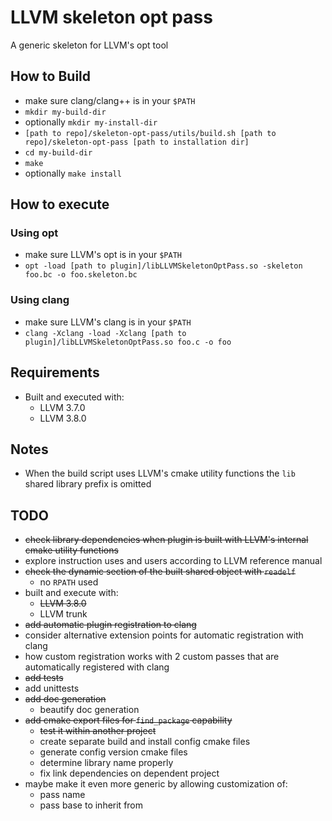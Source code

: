 
# LLVM skeleton opt pass

A generic skeleton for LLVM's opt tool

## How to Build

- make sure clang/clang++ is in your `$PATH`
- `mkdir my-build-dir`
- optionally `mkdir my-install-dir`
- `[path to repo]/skeleton-opt-pass/utils/build.sh [path to
   repo]/skeleton-opt-pass [path to installation dir]`
- `cd my-build-dir`
- `make`
- optionally `make install`

## How to execute

### Using opt

- make sure LLVM's opt is in your `$PATH`
- `opt -load [path to plugin]/libLLVMSkeletonOptPass.so -skeleton foo.bc -o
   foo.skeleton.bc`

### Using clang

- make sure LLVM's clang is in your `$PATH`
- `clang -Xclang -load -Xclang [path to plugin]/libLLVMSkeletonOptPass.so foo.c
    -o foo`
   
## Requirements

- Built and executed with:
  - LLVM 3.7.0
  - LLVM 3.8.0

## Notes

- When the build script uses LLVM's cmake utility functions the `lib` shared
  library prefix is omitted

## TODO

- ~~check library dependencies when plugin is built with LLVM's internal cmake
  utility functions~~
- explore instruction uses and users according to LLVM reference manual
- ~~check the dynamic section of the built shared object with `readelf`~~
  - no `RPATH` used
- built and execute with:
  - ~~LLVM 3.8.0~~
  - LLVM trunk
- ~~add automatic plugin registration to clang~~
- consider alternative extension points for automatic registration with clang
- how custom registration works with 2 custom passes that are automatically
  registered with clang
- ~~add tests~~
- add unittests
- ~~add doc generation~~
  - beautify doc generation
- ~~add cmake export files for `find_package` capability~~
  - ~~test it within another project~~
  - create separate build and install config cmake files
  - generate config version cmake files
  - determine library name properly
  - fix link dependencies on dependent project
- maybe make it even more generic by allowing customization of:
  - pass name
  - pass base to inherit from

